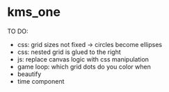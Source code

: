 # kms_one

TO DO:
- css: grid sizes not fixed -> circles become ellipses
- css: nested grid is glued to the right
- js: replace canvas logic with css manipulation
- game loop: which grid dots do you color when
- beautify
- time component